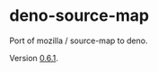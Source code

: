 # deno-source-map
Port of mozilla / source-map to deno.

Version [0.6.1](https://github.com/mozilla/source-map/releases/tag/0.6.1).